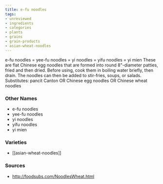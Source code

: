 ```yaml
---
title: e-fu noodles
tags:
- unreviewed
- ingredients
- categories
- plants
- grains
- grain-products
- asian-wheat-noodles
---
```

e-fu noodles = yee-fu noodles = yi noodles = yifu noodles = yi mien These are flat Chinese egg noodles that are formed into round 8"-diameter patties, fried and then dried. Before using, cook them in boiling water briefly, then drain. The noodles can then be added to stir-fries, soups, or salads. Substitutes: pancit Canton OR Chinese egg noodles OR Chinese wheat noodles

### Other Names

* e-fu noodles
* yee-fu noodles
* yi noodles
* yifu noodles
* yi mien

### Varieties

* [[asian-wheat-noodles]]

### Sources
* http://foodsubs.com/NoodlesWheat.html
